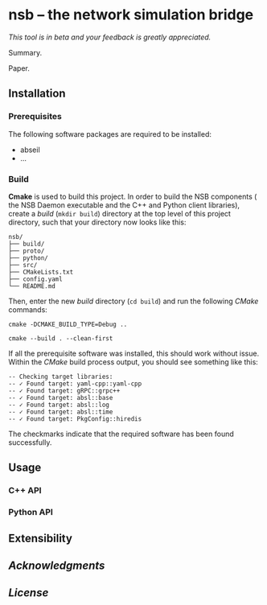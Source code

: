 # **nsb** – the network simulation bridge
_This tool is in beta and your feedback is greatly appreciated._

Summary.

Paper.

## Installation

### Prerequisites

The following software packages are required to be installed:
* abseil
* ...

### Build
__Cmake__ is used to build this project. In order to build the NSB components (
the NSB Daemon executable and the C++ and Python client libraries), create a 
_build_ (```mkdir build```) directory at the top level of this project 
directory, such that your directory now looks like this:

```
nsb/
├── build/
├── proto/
├── python/
├── src/
├── CMakeLists.txt
├── config.yaml
└── README.md
```

Then, enter the new _build_ directory (```cd build```) and run the following 
_CMake_ commands:

```cmake -DCMAKE_BUILD_TYPE=Debug ..```

```cmake --build . --clean-first```

If all the prerequisite software was installed, this should work without issue.
Within the _CMake_ build process output, you should see something like this:

```
-- Checking target libraries:
-- ✓ Found target: yaml-cpp::yaml-cpp
-- ✓ Found target: gRPC::grpc++
-- ✓ Found target: absl::base
-- ✓ Found target: absl::log
-- ✓ Found target: absl::time
-- ✓ Found target: PkgConfig::hiredis
```

The checkmarks indicate that the required software has been found successfully.

## Usage

### C++ API

### Python API

## Extensibility

## _Acknowledgments_

## _License_
